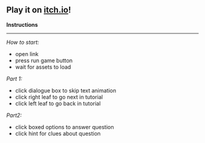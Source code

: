 ## Play it on [itch.io](https://smjsmsam.itch.io/171-bunnies)!

**Instructions**
___
*How to start:*
- open link
- press run game button
- wait for assets to load

*Part 1:*
- click dialogue box to skip text animation
- click right leaf to go next in tutorial
- click left leaf to go back in tutorial

*Part2:*
- click boxed options to answer question
- click hint for clues about question
